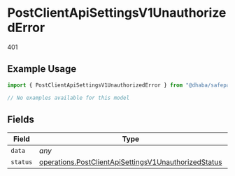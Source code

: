 # PostClientApiSettingsV1UnauthorizedError

401

## Example Usage

```typescript
import { PostClientApiSettingsV1UnauthorizedError } from "@dhaba/safepay-ts/models/errors";

// No examples available for this model
```

## Fields

| Field                                                                                                                        | Type                                                                                                                         | Required                                                                                                                     | Description                                                                                                                  |
| ---------------------------------------------------------------------------------------------------------------------------- | ---------------------------------------------------------------------------------------------------------------------------- | ---------------------------------------------------------------------------------------------------------------------------- | ---------------------------------------------------------------------------------------------------------------------------- |
| `data`                                                                                                                       | *any*                                                                                                                        | :heavy_minus_sign:                                                                                                           | N/A                                                                                                                          |
| `status`                                                                                                                     | [operations.PostClientApiSettingsV1UnauthorizedStatus](../../models/operations/postclientapisettingsv1unauthorizedstatus.md) | :heavy_minus_sign:                                                                                                           | N/A                                                                                                                          |